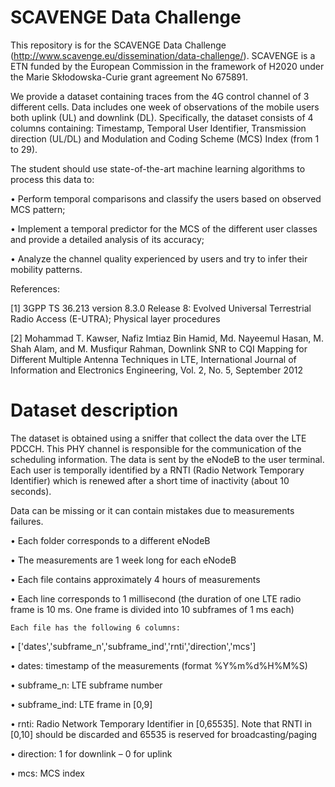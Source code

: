 # SCAVENGE Data Challenge
This repository is for the SCAVENGE Data Challenge (http://www.scavenge.eu/dissemination/data-challenge/). SCAVENGE is a ETN funded by the European Commission in the framework of H2020  under the Marie Skłodowska-Curie grant agreement No 675891.

We provide a dataset containing traces from the 4G control channel of 3 different cells. Data includes one week of observations of the mobile users both uplink (UL) and downlink (DL). Specifically, the dataset consists of 4 columns containing: Timestamp, Temporal User Identifier, Transmission direction (UL/DL) and Modulation and Coding Scheme (MCS) Index (from 1 to 29).

The student should use state-of-the-art machine learning algorithms to process this data to:

•	Perform temporal comparisons and classify the users based on observed MCS pattern;

•	Implement a temporal predictor for the MCS of the different user classes and provide a detailed analysis of its accuracy;

•	Analyze the channel quality experienced by users and try to infer their mobility patterns.

References:

[1] 3GPP TS 36.213 version 8.3.0 Release 8: Evolved Universal Terrestrial Radio Access (E-UTRA); Physical layer procedures

[2] Mohammad T. Kawser, Nafiz Imtiaz Bin Hamid, Md. Nayeemul Hasan, M. Shah Alam, and M. Musfiqur Rahman, Downlink SNR to CQI Mapping for Different Multiple Antenna Techniques in LTE, International Journal of Information and Electronics Engineering, Vol. 2, No. 5, September 2012


# Dataset description
The dataset is obtained using a sniffer that collect the data over the LTE PDCCH. This PHY channel is responsible for the communication of the scheduling information. The data is sent by the eNodeB to the user terminal. Each user is temporally identified by a RNTI (Radio Network Temporary Identifier) which is renewed after a short time of inactivity (about 10 seconds).

Data can be missing or it can contain mistakes due to measurements failures. 

•	Each folder corresponds to a different eNodeB

•	The measurements are 1 week long for each eNodeB

•	Each file contains approximately 4 hours of measurements

•	Each line corresponds to 1 millisecond (the duration of one LTE radio frame is 10 ms. One frame is divided into 10 subframes of 1 ms each)

	Each file has the following 6 columns:

• ['dates','subframe_n','subframe_ind','rnti','direction','mcs']

•	dates:  timestamp of the measurements (format %Y%m%d%H%M%S)

•	subframe_n: LTE subframe number

•	subframe_ind: LTE frame in [0,9]

•	rnti: Radio Network Temporary Identifier in [0,65535]. Note that RNTI in [0,10] should be discarded and 65535 is reserved for broadcasting/paging

•	direction: 1 for downlink – 0 for uplink

•	mcs: MCS index




